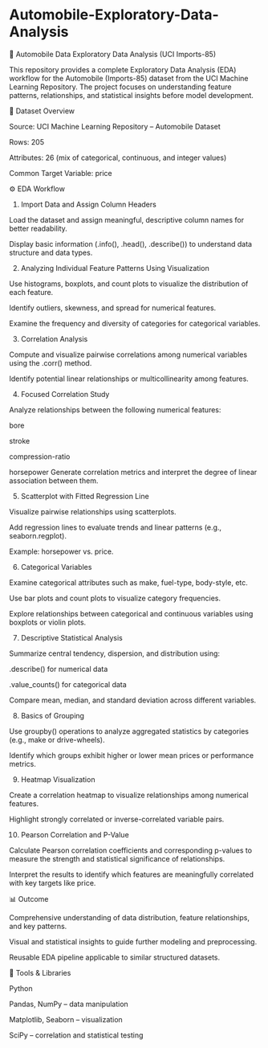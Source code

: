 # Automobile-Exploratory-Data-Analysis
🚗 Automobile Data Exploratory Data Analysis (UCI Imports-85)

This repository provides a complete Exploratory Data Analysis (EDA) workflow for the Automobile (Imports-85) dataset from the UCI Machine Learning Repository.
The project focuses on understanding feature patterns, relationships, and statistical insights before model development.

📌 Dataset Overview

Source: UCI Machine Learning Repository – Automobile Dataset

Rows: 205

Attributes: 26 (mix of categorical, continuous, and integer values)

Common Target Variable: price

⚙️ EDA Workflow
1. Import Data and Assign Column Headers

Load the dataset and assign meaningful, descriptive column names for better readability.

Display basic information (.info(), .head(), .describe()) to understand data structure and data types.

2. Analyzing Individual Feature Patterns Using Visualization

Use histograms, boxplots, and count plots to visualize the distribution of each feature.

Identify outliers, skewness, and spread for numerical features.

Examine the frequency and diversity of categories for categorical variables.

3. Correlation Analysis

Compute and visualize pairwise correlations among numerical variables using the .corr() method.

Identify potential linear relationships or multicollinearity among features.

4. Focused Correlation Study

Analyze relationships between the following numerical features:

bore

stroke

compression-ratio

horsepower
Generate correlation metrics and interpret the degree of linear association between them.

5. Scatterplot with Fitted Regression Line

Visualize pairwise relationships using scatterplots.

Add regression lines to evaluate trends and linear patterns (e.g., seaborn.regplot).

Example: horsepower vs. price.

6. Categorical Variables

Examine categorical attributes such as make, fuel-type, body-style, etc.

Use bar plots and count plots to visualize category frequencies.

Explore relationships between categorical and continuous variables using boxplots or violin plots.

7. Descriptive Statistical Analysis

Summarize central tendency, dispersion, and distribution using:

.describe() for numerical data

.value_counts() for categorical data

Compare mean, median, and standard deviation across different variables.

8. Basics of Grouping

Use groupby() operations to analyze aggregated statistics by categories (e.g., make or drive-wheels).

Identify which groups exhibit higher or lower mean prices or performance metrics.

9. Heatmap Visualization

Create a correlation heatmap to visualize relationships among numerical features.

Highlight strongly correlated or inverse-correlated variable pairs.

10. Pearson Correlation and P-Value

Calculate Pearson correlation coefficients and corresponding p-values to measure the strength and statistical significance of relationships.

Interpret the results to identify which features are meaningfully correlated with key targets like price.

📊 Outcome

Comprehensive understanding of data distribution, feature relationships, and key patterns.

Visual and statistical insights to guide further modeling and preprocessing.

Reusable EDA pipeline applicable to similar structured datasets.

🧰 Tools & Libraries

Python

Pandas, NumPy – data manipulation

Matplotlib, Seaborn – visualization

SciPy – correlation and statistical testing
